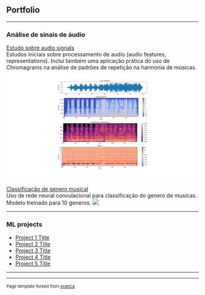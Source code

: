 ## Portfolio

---

### Análise de sinais de áudio
[Estudo sobre audio signals](https://github.com/AnaRachel1/Studying-audio-signals) 
<br> Estudos iniciais sobre processamento de audio (audio features, representations). Inclui também uma aplicação prática do uso de Chromagrams na análise de padrões de repetição na harmonia de músicas.
<img src="images/audio_features.jpg?raw=true"/>

[Classificação de genero musical](/sample_page)
<br> Uso de rede neural convulacional para classificação do genero de musicas. Modelo treinado para 10 generos.
<img src="images/dummy_thumbnail.jpg?raw=true"/>

---

### ML projects

- [Project 1 Title](http://example.com/)
- [Project 2 Title](http://example.com/)
- [Project 3 Title](http://example.com/)
- [Project 4 Title](http://example.com/)
- [Project 5 Title](http://example.com/)

---




---
<p style="font-size:11px">Page template forked from <a href="https://github.com/evanca/quick-portfolio">evanca</a></p>
<!-- Remove above link if you don't want to attibute -->
